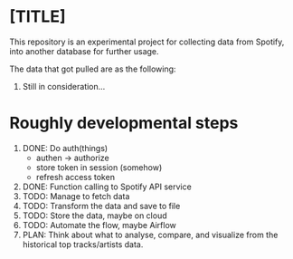 # [TITLE]

This repository is an experimental project for collecting data from Spotify, into another database for further usage. 

The data that got pulled are as the following:

1. Still in consideration...

 # Roughly developmental steps

 1. DONE: Do auth(things)
    - authen -> authorize
    - store token in session (somehow)
    - refresh access token
 2. DONE: Function calling to Spotify API service
 3. TODO: Manage to fetch data
 4. TODO: Transform the data and save to file
 5. TODO: Store the data, maybe on cloud
 6. TODO: Automate the flow, maybe Airflow
 7. PLAN: Think about what to analyse, compare, and visualize from the historical top tracks/artists data.
 